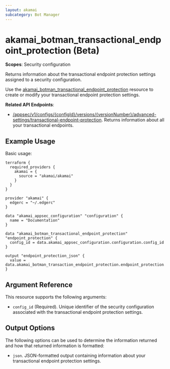 ```yaml
---
layout: akamai
subcategory: Bot Manager
---
```


# akamai_botman_transactional_endpoint_protection (Beta)

**Scopes**: Security configuration

Returns information about the transactional endpoint protection settings assigned to a security configuration.

Use the [akamai_botman_transactional_endpoint_protection](../resources/akamai_botman_transactional_endpoint_protection) resource to create or modify your transactional endpoint protection settings.

**Related API Endpoints**:

- [/appsec/v1/configs/{configId}/versions/{versionNumber}/advanced-settings/transactional-endpoint-protection](https://techdocs.akamai.com/bot-manager/reference/get-transactional-endpoint-protection). Returns information about all your transactional endpoints.

## Example Usage

Basic usage:

```
terraform {
  required_providers {
    akamai = {
      source = "akamai/akamai"
    }
  }
}

provider "akamai" {
  edgerc = "~/.edgerc"
}

data "akamai_appsec_configuration" "configuration" {
  name = "Documentation"
}

data "akamai_botman_transactional_endpoint_protection" "endpoint_protection" {
  config_id = data.akamai_appsec_configuration.configuration.config_id
}

output "endpoint_protection_json" {
  value = data.akamai_botman_transaction_endpoint_protection.endpoint_protection.json
}
```

## Argument Reference

This resource supports the following arguments:

- `config_id` (Required). Unique identifier of the security configuration associated with the transactional endpoint protection settings.

## Output Options

The following options can be used to determine the information returned and how that returned information is formatted:

- `json`. JSON-formatted output containing information about your transactional endpoint protection settings.

